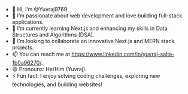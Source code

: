 - 👋 Hi, I’m @Yuvraj9769
- 👀 I’m passionate about web development and love building full-stack applications.
- 🌱 I’m currently learning Next.js and enhancing my skills in Data Structures and Algorithms (DSA).
- 💞️ I’m looking to collaborate on innovative Next.js and MERN stack projects.
- 📫 You can reach me at https://www.linkedin.com/in/yuvraj-salte-1b0a96270/.
- 😄 Pronouns: He/Him (Yuvraj).
- ⚡ Fun fact: I enjoy solving coding challenges, exploring new technologies, and building websites!

<!---
Yuvraj9769/Yuvraj9769 is a ✨ special ✨ repository because its `README.md` (this file) appears on your GitHub profile.
You can click the Preview link to take a look at your changes.
--->
